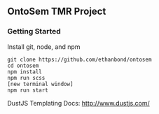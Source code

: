 ## OntoSem TMR Project

### Getting Started
Install git, node, and npm

```
git clone https://github.com/ethanbond/ontosem
cd ontosem
npm install
npm run scss
[new terminal window]
npm run start
```

DustJS Templating Docs: http://www.dustjs.com/

